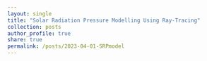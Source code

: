 ```yaml
---
layout: single
title: "Solar Radiation Pressure Modelling Using Ray-Tracing"
collection: posts 
author_profile: true
share: true
permalink: /posts/2023-04-01-SRPmodel
---
```


<!-- Welcome to the captivating world of precision solar radiation pressure (SRP) force modeling for spacecraft! As a recent member of the SGNL Group, I'm excited to dive deeper into our innovative work using advanced ray-tracing techniques and the impact it has on spacecraft like Galileo.

Understanding Solar Radiation Pressure and Its Impact on Spacecraft Orbits

Solar radiation pressure is the pressure exerted by sunlight on objects in space, such as satellites and spacecraft. Despite having no mass, photons, which are the particles that make up sunlight, possess momentum. When they interact with a spacecraft, they transfer their momentum, imparting acceleration onto the spacecraft. At altitudes beyond roughly 1,000 km, SRP becomes the dominant non-conservative acceleration on spacecraft orbits, making it crucial to increase the precision of SRP modeling for accurate prediction and control of spacecraft trajectories.

Exploring the Importance of Ray-Tracing for SRP Force Modeling

Ray tracing is a critical technique for SRP force modeling due to its ability to simulate complex interactions between solar radiation and spacecraft surfaces. It captures the effects of shadowing and multiple reflections of the rays. Shadowing occurs when certain parts of the spacecraft block sunlight from reaching other areas, which can significantly impact the overall SRP force acting on the spacecraft. By modeling these intricate interactions, ray tracing helps to provide more accurate estimates of the SRP forces affecting spacecraft in orbit.

Comparing Traditional SRP Modeling Methods: The Cannonball and Box-Wing Models

Traditionally, SRP modeling has relied on the "cannonball" and "box-wing" models. The cannonball model is a simple approximation, treating the spacecraft as if it were a mere cannonball. This method fails to capture the intricate geometry of the spacecraft or the effects of shadowing and multiple reflections. As a result, its accuracy is limited.

The box-wing model, however, treats the spacecraft as a box with wings and calculates the SRP force on each panel of the box and wings. While this approach is an improvement over the cannonball model, it still doesn't fully capture the real physical complexity of the problem. Moreover, the box-wing model uses coefficients that are fit-to during orbit determination, which often overshadow the actual physical phenomena by acting as a catch-all term.

The SGNL Group's Advancements in SRP Force Modeling with Ray-Tracing Techniques

The SGNL Group has made considerable progress in precision SRP force modeling by utilizing ray-tracing techniques. By simulating the complex geometry of the spacecraft and accounting for the effects of shadowing and multiple reflections, ray tracing provides a more accurate and comprehensive representation of the SRP force acting on a spacecraft.

Our approach has led to sub-centimeter orbit propagation accuracy for spacecraft like Galileo, showcasing the importance of accurate SRP force modeling in the field of spacecraft engineering. This level of precision is vital for many space missions, particularly those that involve formation flying or precise navigation.

Balancing Model Accuracy and Computational Efficiency with Geometric Primitives

One of the challenges in ray-tracing is managing the computational load, as the computing time increases exponentially with the number of polygons in the model. To address this challenge, the SGNL Group employs geometric primitives when constructing spacecraft models.

Geometric primitives are simple shapes, such as spheres, cylinders, and boxes, which can be combined to create more complex structures. By using these primitives, we can significantly reduce the number of polygons in our models compared to conventional computer-aided design (CAD) models, which can have orders of magnitude more polygons.

This approach allows us to maintain a balance between model accuracy and computational efficiency. For instance, running a full model for a spacecraft like Galileo can take upwards of 3 days on one of the UCL supercomputers. This ensures that our SRP force models can be calculated in a reasonable amount of time without sacrificing precision.

The Real-World Implications of Improved SRP Force Modeling

Improving the precision of SRP force modeling using ray-tracing techniques has significant real-world implications. As space missions become more complex and ambitious, the need for accurate orbit predictions and reliable control of spacecraft trajectories is increasingly critical.

For example, satellite constellations, which consist of multiple satellites working in unison, require precise coordination to function optimally. The sub-centimeter orbit propagation accuracy achieved by our advanced SRP force modeling can make a substantial difference in the success of these missions.

Moreover, missions that involve rendezvous or docking maneuvers, such as servicing satellites or space debris removal, necessitate high-precision orbit prediction and control. By providing a more accurate representation of the SRP forces acting on spacecraft, the ray-tracing techniques employed by the SGNL Group help to reduce risks and increase the likelihood of mission success.

In Conclusion

The advancements made by the SGNL Group in precision SRP force modeling using ray-tracing techniques have revolutionized the field of spacecraft engineering. By capturing the intricate interactions between solar radiation and spacecraft surfaces, we can better understand and predict the forces affecting spacecraft in orbit.

Our innovative approach has led to sub-centimeter orbit propagation accuracy for spacecraft like Galileo, which is essential for various space missions, from formation flying to precise navigation. By balancing model accuracy with computational efficiency, we can continue to push the boundaries of SRP force modeling and contribute to the success of future space endeavors. -->





